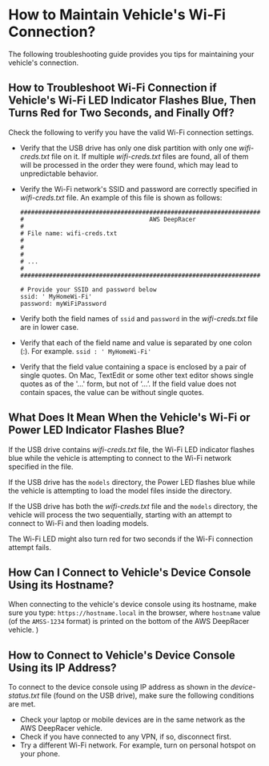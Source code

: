 # How to Maintain Vehicle's Wi\-Fi Connection?<a name="deepracer-troubleshooting-maintain-vehicle-connection"></a>

 The following troubleshooting guide provides you tips for maintaining your vehicle's connection\. 

## How to Troubleshoot Wi\-Fi Connection if Vehicle's Wi\-Fi LED Indicator Flashes Blue, Then Turns Red for Two Seconds, and Finally Off?<a name="deepracer-troubleshoot-reconnect-wifi-after-led-turns-red-flashing-blue-and-off"></a>

Check the following to verify you have the valid Wi\-Fi connection settings\.
+ Verify that the USB drive has only one disk partition with only one *wifi\-creds\.txt* file on it\. If multiple *wifi\-creds\.txt* files are found, all of them will be processed in the order they were found, which may lead to unpredictable behavior\.
+ Verify the Wi\-Fi network's SSID and password are correctly specified in *wifi\-creds\.txt* file\. An example of this file is shown as follows:

  ```
  ###################################################################################
  #                                   AWS DeepRacer                                 # 
  # File name: wifi-creds.txt                                                       #
  #                                                                                 #  
  # ...                                                                             #
  ###################################################################################
  
  # Provide your SSID and password below
  ssid: ' MyHomeWi-Fi'
  password: myWiFiPassword
  ```
+ Verify both the field names of `ssid` and `password` in the *wifi\-creds\.txt* file are in lower case\.
+ Verify that each of the field name and value is separated by one colon \(:\)\. For example\. `ssid : ' MyHomeWi-Fi'`
+ Verify that the field value containing a space is enclosed by a pair of single quotes\. On Mac, TextEdit or some other text editor shows single quotes as of the '\.\.\.' form, but not of ‘\.\.\.’\. If the field value does not contain spaces, the value can be without single quotes\.

## What Does It Mean When the Vehicle's Wi\-Fi or Power LED Indicator Flashes Blue?<a name="deepracer-troubleshooting-failed-to-load-model-artifacts"></a>

If the USB drive contains *wifi\-creds\.txt* file, the Wi\-Fi LED indicator flashes blue while the vehicle is attempting to connect to the Wi\-Fi network specified in the file\.

If the USB drive has the `models` directory, the Power LED flashes blue while the vehicle is attempting to load the model files inside the directory\.

If the USB drive has both the *wifi\-creds\.txt* file and the `models` directory, the vehicle will process the two sequentially, starting with an attempt to connect to Wi\-Fi and then loading models\.

The Wi\-Fi LED might also turn red for two seconds if the Wi\-Fi connection attempt fails\.

## How Can I Connect to Vehicle's Device Console Using its Hostname?<a name="deepracer-troubleshooting-connect-device-console-with-hostname"></a>

When connecting to the vehicle's device console using its hostname, make sure you type: `https://hostname.local` in the browser, where `hostname` value \(of the `AMSS-1234` format\) is printed on the bottom of the AWS DeepRacer vehicle\. \)

## How to Connect to Vehicle's Device Console Using its IP Address?<a name="deepracer-troubleshooting-connect-device-console-using-ip-address"></a>

To connect to the device console using IP address as shown in the *device\-status\.txt* file \(found on the USB drive\), make sure the following conditions are met\.
+  Check your laptop or mobile devices are in the same network as the AWS DeepRacer vehicle\. 
+  Check if you have connected to any VPN, if so, disconnect first\.
+  Try a different Wi\-Fi network\. For example, turn on personal hotspot on your phone\.